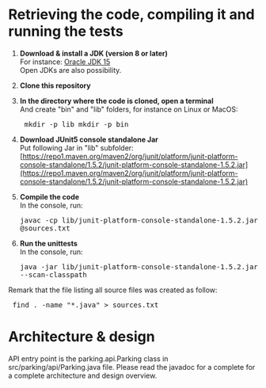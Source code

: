 # Retrieving the code, compiling it and running the tests

1. **Download & install a JDK (version 8 or later)**<br>
   For instance: [Oracle JDK 15](https://www.oracle.com/java/technologies/javase-jdk15-downloads.html)<br>
   Open JDKs are also possibility.<br>

2. **Clone this repository**<br>

3. **In the directory where the code is cloned, open a terminal**<br>
   And create "bin" and "lib" folders, for instance on Linux or MacOS:<pre>
     mkdir -p lib
     mkdir -p bin
   </pre>
4. **Download JUnit5 console standalone Jar**<br>
   Put following Jar in "lib" subfolder:<br>
   [https://repo1.maven.org/maven2/org/junit/platform/junit-platform-console-standalone/1.5.2/junit-platform-console-standalone-1.5.2.jar](https://repo1.maven.org/maven2/org/junit/platform/junit-platform-console-standalone/1.5.2/junit-platform-console-standalone-1.5.2.jar)
5. **Compile the code**<br>
   In the console, run:<pre>
     javac -cp lib/junit-platform-console-standalone-1.5.2.jar -d bin @sources.txt
   </pre>
6. **Run the unittests**<br> 
   In the console, run:<pre>
     java -jar lib/junit-platform-console-standalone-1.5.2.jar -cp bin --scan-classpath
   </pre>
 
Remark that the file listing all source files was created as follow:<pre>
  find . -name "*.java" > sources.txt
</pre>

# Architecture & design

API entry point is the parking.api.Parking class in src/parking/api/Parking.java file.
Please read the javadoc for a complete for a complete architecture and design overview.